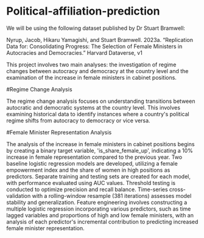 # Political-affiliation-prediction

We will be using the following dataset published by Dr Stuart Bramwell:

Nyrup, Jacob, Hikaru Yamagishi, and Stuart Bramwell. 2023a. “Replication Data for: Consolidating Progress: The Selection of Female Ministers in Autocracies and Democracies.” Harvard Dataverse, v1 


This project involves two main analyses: the investigation of regime changes between autocracy and democracy at the country level and the examination of the increase in female ministers in cabinet positions.

#Regime Change Analysis

The regime change analysis focuses on understanding transitions between autocratic and democratic systems at the country level. This involves examining historical data to identify instances where a country's political regime shifts from autocracy to democracy or vice versa.

#Female Minister Representation Analysis

The analysis of the increase in female ministers in cabinet positions begins by creating a binary target variable, 'is_share_female_up', indicating a 10% increase in female representation compared to the previous year. Two baseline logistic regression models are developed, utilizing a female empowerment index and the share of women in high positions as predictors. Separate training and testing sets are created for each model, with performance evaluated using AUC values. Threshold testing is conducted to optimize precision and recall balance. Time-series cross-validation with a rolling-window resample (381 iterations) assesses model stability and generalization. Feature engineering involves constructing a multiple logistic regression incorporating various predictors, such as time lagged variables and proportions of high and low female ministers, with an analysis of each predictor's incremental contribution to predicting increased female minister representation.
